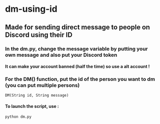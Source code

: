 # dm-using-id
## Made for sending direct message to people on Discord using their ID

### In the dm.py, change the message variable by putting your own message and also put your Discord token

#### It can make your account banned (half the time) so use a alt account !

### For the DM() function, put the id of the person you want to dm (you can put multiple persons)
`DM(String id, String message)`
#### To launch the script, use :
```
python dm.py
```
